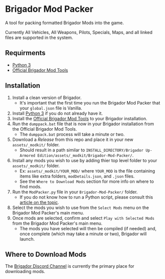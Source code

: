 # Brigador Mod Packer
A tool for packing formatted Brigador Mods into the game.

Currently All Vehicles, All Weapons, Pilots, Specials, Maps, and all linked files are supported in the system.

## Requirments
* [Python 3](https://www.python.org/downloads/)
* [Official Brigador Mod Tools](http://stellarjockeys.com/BrigadorModKit.zip)

## Installation
1. Install a clean version of Brigador.
    * It's important that the first time you run the Brigador Mod Packer that your `global.json` file is Vanilla.
1. Install [Python 3](https://www.python.org/downloads/) if you do not already have it.
1. Install the [Official Brigador Mod Tools](http://stellarjockeys.com/BrigadorModKit.zip) to your Brigador installation.
1. Run the `dumppack.bat` file that is now in your Brigador installation from the Official Brigador Mod Tools.
    * The `dumppack.bat` process will take a minute or two.
1. Download a _Release_ from this repo and place it in your new `assets/_modkit/` folder.
    * Should result in a path similar to `INSTALL_DIRECTORY/Brigador Up-Armored Edition/assets/_modkit/Brigador-Mod-Packer/`.
1. Install any mods you wish to use by adding thier top level folder to your `assets/_modkit/` folder.
    * Ex: `assets/_modkit/YOUR_MOD/` where `YOUR_MOD` is the file containing items like extra folders, `modDetails.json`, and `.json` files.
    * See the `Where to Download Mods` section for more info on where to find mods.
1. Run the `ModPacker.py` file in your `Brigador-Mod-Packer/` folder.
    * If you do not know how to run a Python script, please consult this [article on the topic](https://realpython.com/run-python-scripts/#how-to-run-python-scripts-using-the-command-line).
1. Select the mods you wish to use from the `Select Mods` menu on the Brigador Mod Packer's main menu.
1. Once mods are selected, confirm and select `Play with Selected Mods` from the Brigador Mod Packer's main menu.
    * The mods you have selected will then be compiled (if needed) and, once complete (which may take a minute or two), Brigador will launch.

## Where to Download Mods
The [Brigador Discord Channel](https://discord.gg/z4Egp3A) is currently the primary place for downloading mods.
